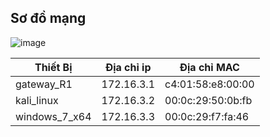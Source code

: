 ## Sơ đồ mạng
![image](https://github.com/user-attachments/assets/a6fa3461-3fe5-4d77-96eb-c85c41baae1f)

|Thiết Bị|Địa chỉ ip|Địa chỉ MAC|
|--------|----------|-----------|
|gateway_R1|172.16.3.1|c4:01:58:e8:00:00|
|kali_linux|172.16.3.2|00:0c:29:50:0b:fb|
|windows_7_x64|172.16.3.3|00:0c:29:f7:fa:46|
